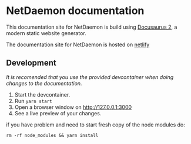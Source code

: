 # NetDaemon documentation

This documentation site for NetDaemon is build using [Docusaurus 2](https://v2.docusaurus.io/), a modern static website generator.

The documentation site for NetDaemon is hosted on [netlify](https://www.netlify.com/)

## Development

_It is recomended that you use the provided devcontainer when doing changes to the documentation._

1. Start the devcontainer.
1. Run `yarn start`
1. Open a browser window on http://127.0.0.1:3000
1. See a live preview of your changes.

if you have problem and need to start fresh copy of the node modules do:

`rm -rf node_modules && yarn install`